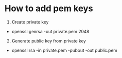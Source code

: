 # How to add pem keys

1. Create private key

- openssl genrsa -out private.pem 2048

2. Generate public key from private key

- openssl rsa -in private.pem -pubout -out public.pem